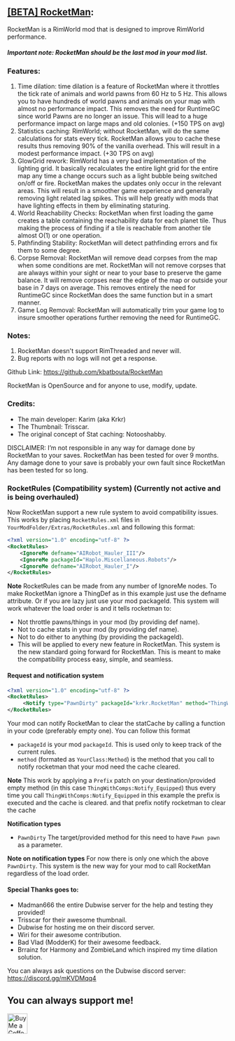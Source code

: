 ## <a href="https://steamcommunity.com/sharedfiles/filedetails/?id=2479389928&searchtext=">[BETA] RocketMan</a>:

RocketMan is a RimWorld mod that is designed to improve RimWorld performance.

##### Important note: RocketMan should be the last mod in your mod list.

### Features:

1. Time dilation: time dilation is a feature of RocketMan where it throttles the tick rate of animals and world pawns from 60 Hz to 5 Hz. This allows you to have hundreds of world pawns and animals on your map with almost no performance impact. This removes the need for RuntimeGC since world Pawns are no longer an issue. This will lead to a huge performance impact on large maps and old colonies. (+150 TPS on avg)
2. Statistics caching: RimWorld; without RocketMan, will do the same calculations for stats every tick. RocketMan allows you to cache these results thus removing 90% of the vanilla overhead. This will result in a modest performance impact. (+30 TPS on avg)
3. GlowGrid rework: RimWorld has a very bad implementation of the lighting grid. It basically recalculates the entire light grid for the entire map any time a change occurs such as a light bubble being switched on/off or fire. RocketMan makes the updates only occur in the relevant areas. This will result in a smoother game experience and generally removing light related lag spikes. This will help greatly with mods that have lighting effects in them by eliminating staturing.
4. World Reachability Checks: RocketMan when first loading the game creates a table containing the reachability data for each planet tile. Thus making the process of finding if a tile is reachable from another tile almost O(1) or one operation.
5. Pathfinding Stability: RocketMan will detect pathfinding errors and fix them to some degree.
6. Corpse Removal: RocketMan will remove dead corpses from the map when some conditions are met. RocketMan will not remove corpses that are always within your sight or near to your base to preserve the game balance. It will remove corpses near the edge of the map or outside your base in 7 days on average. This removes entirely the need for RuntimeGC since RocketMan does the same function but in a smart manner. 
7. Game Log Removal: RocketMan will automatically trim your game log to insure smoother operations further removing the need for RuntimeGC.


### Notes: 

1. RocketMan doesn't support RimThreaded and never will.
2. Bug reports with no logs will not get a response.

Github Link: https://github.com/kbatbouta/RocketMan

RocketMan is OpenSource and for anyone to use, modify, update.

### Credits: 

* The main developer: Karim (aka Krkr)
* The Thumbnail: Trisscar.
* The original concept of Stat caching: Notooshabby.

DISCLAIMER: I’m not responsible in any way for damage done by RocketMan to your saves. RocketMan has been tested for over 9 months. Any damage done to your save is probably your own fault since RocketMan has been tested for so long. 

### RocketRules (Compatibility system) (Currently not active and is being overhauled)
Now RocketMan support a new rule system to avoid compatibility issues.
This works by placing `RocketRules.xml` files in `YourModFolder/Extras/RocketRules.xml`
and following this format:
```xml
<?xml version="1.0" encoding="utf-8" ?>
<RocketRules>
    <IgnoreMe defname="AIRobot_Hauler_III"/>
    <IgnoreMe packageId="Haplo.Miscellaneous.Robots"/>    
    <IgnoreMe defname="AIRobot_Hauler_I"/>
</RocketRules>
``` 
**Note** RocketRules can be made from any number of IgnoreMe nodes. To make RocketMan ignore a ThingDef as in this example just use the defname attribute. Or if you are lazy just use your mod packageId.
This system will work whatever the load order is and it tells rocketman to:
* Not throttle pawns/things in your mod (by providing def name).
* Not to cache stats in your mod (by providing def name).
* Not to do either to anything (by providing the packageId).
* This will be applied to every new feature in RocketMan.
This system is the new standard going forward for RocketMan. This is meant to make the compatibility process easy, simple, and seamless.  
#### Request and notification system
```xml
<?xml version="1.0" encoding="utf-8" ?>
<RocketRules>
     <Notify type="PawnDirty" packageId="krkr.RocketMan" method="ThingWithComps:Notify_Equipped"/>
</RocketRules>
```
Your mod can notify RocketMan to clear the statCache by calling a function in your code (preferably empty one). You can follow this format
* `packageId` is your mod `packageId`. This is used only to keep track of the current rules.
* `method` (formated as `YourClass:Method`) is the method that you call to notify rocketman that your mod need the cache cleared.

**Note** This work by applying a `Prefix` patch on your destination/provided empty method (in this case `ThingWithComps:Notify_Equipped`) thus every time you call `ThingWithComps:Notify_Equipped` in this example the prefix is executed and the cache is cleared.
and that prefix notify rocketman to clear the cache

**Notification types**
* `PawnDirty` The target/provided method for this need to have `Pawn pawn` as a parameter. 

**Note on notification types** For now there is only one which the above `PawnDirty`. This system is the new way for your mod to call RocketMan regardless of the load order.

#### Special Thanks goes to:

* Madman666 the entire Dubwise server for the help and testing they provided!
* Trisscar for their awesome thumbnail.
* Dubwise for hosting me on their discord server.
* Wiri for their awesome contribution.
* Bad Vlad (ModderK) for their awesome feedback.
* Brrainz for Harmony and ZombieLand which inspired my time dilation solution.

You can always ask questions on the Dubwise discord server: https://discord.gg/mKVDMqq4

## You can always support me!
<a href='https://ko-fi.com/karimbat' target='_blank'><img height='35' style='border:0px;height:46px;' src='https://az743702.vo.msecnd.net/cdn/kofi3.png?v=0' border='0' alt='Buy Me a Coffee at ko-fi.com' />
 

